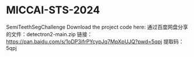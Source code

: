 # MICCAI-STS-2024
SemiTeethSegChallenge
Download the project code here:
通过百度网盘分享的文件：detectron2-main.zip
链接：https://pan.baidu.com/s/1oDP3ifrPYcypJq7MpXpUJQ?pwd=5qpj 
提取码：5qpj
